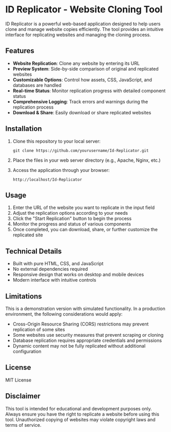 # ID Replicator - Website Cloning Tool

ID Replicator is a powerful web-based application designed to help users clone and manage website copies efficiently. The tool provides an intuitive interface for replicating websites and managing the cloning process.

## Features

- **Website Replication**: Clone any website by entering its URL
- **Preview System**: Side-by-side comparison of original and replicated websites
- **Customizable Options**: Control how assets, CSS, JavaScript, and databases are handled
- **Real-time Status**: Monitor replication progress with detailed component status
- **Comprehensive Logging**: Track errors and warnings during the replication process
- **Download & Share**: Easily download or share replicated websites

## Installation

1. Clone this repository to your local server:
   ```
   git clone https://github.com/yourusername/Id-Replicator.git
   ```

2. Place the files in your web server directory (e.g., Apache, Nginx, etc.)

3. Access the application through your browser:
   ```
   http://localhost/Id-Replicator
   ```

## Usage

1. Enter the URL of the website you want to replicate in the input field
2. Adjust the replication options according to your needs
3. Click the "Start Replication" button to begin the process
4. Monitor the progress and status of various components
5. Once completed, you can download, share, or further customize the replicated site

## Technical Details

- Built with pure HTML, CSS, and JavaScript
- No external dependencies required
- Responsive design that works on desktop and mobile devices
- Modern interface with intuitive controls

## Limitations

This is a demonstration version with simulated functionality. In a production environment, the following considerations would apply:

- Cross-Origin Resource Sharing (CORS) restrictions may prevent replication of some sites
- Some websites use security measures that prevent scraping or cloning
- Database replication requires appropriate credentials and permissions
- Dynamic content may not be fully replicated without additional configuration

## License

MIT License

## Disclaimer

This tool is intended for educational and development purposes only. Always ensure you have the right to replicate a website before using this tool. Unauthorized copying of websites may violate copyright laws and terms of service. 